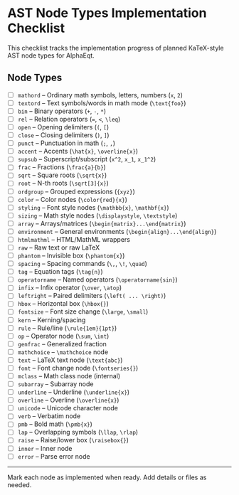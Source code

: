# AST Node Types Implementation Checklist

This checklist tracks the implementation progress of planned KaTeX-style AST node types for AlphaEqt.

## Node Types

- [ ] `mathord` – Ordinary math symbols, letters, numbers (`x`, `2`)
- [ ] `textord` – Text symbols/words in math mode (`\text{foo}`)
- [ ] `bin` – Binary operators (`+`, `-`, `*`)
- [ ] `rel` – Relation operators (`=`, `<`, `\leq`)
- [ ] `open` – Opening delimiters (`(`, `[`)
- [ ] `close` – Closing delimiters (`)`, `]`)
- [ ] `punct` – Punctuation in math (`;`, `,`)
- [ ] `accent` – Accents (`\hat{x}`, `\overline{x}`)
- [ ] `supsub` – Superscript/subscript (`x^2`, `x_1`, `x_1^2`)
- [ ] `frac` – Fractions (`\frac{a}{b}`)
- [ ] `sqrt` – Square roots (`\sqrt{x}`)
- [ ] `root` – N-th roots (`\sqrt[3]{x}`)
- [ ] `ordgroup` – Grouped expressions (`{xyz}`)
- [ ] `color` – Color nodes (`\color{red}{x}`)
- [ ] `styling` – Font style nodes (`\mathbb{x}`, `\mathbf{x}`)
- [ ] `sizing` – Math style nodes (`\displaystyle`, `\textstyle`)
- [ ] `array` – Arrays/matrices (`\begin{matrix}...\end{matrix}`)
- [ ] `environment` – General environments (`\begin{align}...\end{align}`)
- [ ] `htmlmathml` – HTML/MathML wrappers
- [ ] `raw` – Raw text or raw LaTeX
- [ ] `phantom` – Invisible box (`\phantom{x}`)
- [ ] `spacing` – Spacing commands (`\,`, `\!`, `\quad`)
- [ ] `tag` – Equation tags (`\tag{n}`)
- [ ] `operatorname` – Named operators (`\operatorname{sin}`)
- [ ] `infix` – Infix operator (`\over`, `\atop`)
- [ ] `leftright` – Paired delimiters (`\left( ... \right)`)
- [ ] `hbox` – Horizontal box (`\hbox{}`)
- [ ] `fontsize` – Font size change (`\large`, `\small`)
- [ ] `kern` – Kerning/spacing
- [ ] `rule` – Rule/line (`\rule{1em}{1pt}`)
- [ ] `op` – Operator node (`\sum`, `\int`)
- [ ] `genfrac` – Generalized fraction
- [ ] `mathchoice` – `\mathchoice` node
- [ ] `text` – LaTeX text node (`\text{abc}`)
- [ ] `font` – Font change node (`\fontseries{}`)
- [ ] `mclass` – Math class node (internal)
- [ ] `subarray` – Subarray node
- [ ] `underline` – Underline (`\underline{x}`)
- [ ] `overline` – Overline (`\overline{x}`)
- [ ] `unicode` – Unicode character node
- [ ] `verb` – Verbatim node
- [ ] `pmb` – Bold math (`\pmb{x}`)
- [ ] `lap` – Overlapping symbols (`\llap`, `\rlap`)
- [ ] `raise` – Raise/lower box (`\raisebox{}`)
- [ ] `inner` – Inner node
- [ ] `error` – Parse error node

---

Mark each node as implemented when ready. Add details or files as needed.
